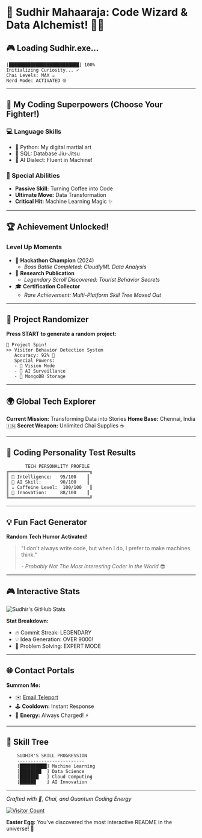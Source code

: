 # 🚀 Sudhir Mahaaraja: Code Wizard & Data Alchemist! 🧙‍♂️

## 🎮 Loading Sudhir.exe... 
```
[██████████████████████████] 100% 
Initializing Curiosity... ✓
Chai Levels: MAX ☕
Nerd Mode: ACTIVATED 🤓
```

---

## 🌈 My Coding Superpowers (Choose Your Fighter!)

### 💻 Language Skills
- 🐍 Python: My digital martial art
- 💽 SQL: Database Jiu-Jitsu
- 🧠 AI Dialect: Fluent in Machine!

### 🤖 Special Abilities
- **Passive Skill:** Turning Coffee into Code
- **Ultimate Move:** Data Transformation
- **Critical Hit:** Machine Learning Magic ✨

---

## 🏆 Achievement Unlocked! 

### Level Up Moments
- 🥇 **Hackathon Champion** (2024)
  - *Boss Battle Completed: CloudlyML Data Analysis*
- 📜 **Research Publication**
  - *Legendary Scroll Discovered: Tourist Behavior Secrets*
- 🎓 **Certification Collector**
  - *Rare Achievement: Multi-Platform Skill Tree Maxed Out*

---

## 🎲 Project Randomizer

**Press START to generate a random project:**
```
🎰 Project Spin! 
>> Visitor Behavior Detection System
   Accuracy: 92% 🎯
   Special Powers: 
   - 👀 Vision Mode
   - 🤖 AI Surveillance
   - 💾 MongoDB Storage
```

---

## 🌍 Global Tech Explorer

**Current Mission:** Transforming Data into Stories
**Home Base:** Chennai, India 🇮🇳
**Secret Weapon:** Unlimited Chai Supplies ☕

---

## 🤪 Coding Personality Test Results

```
       TECH PERSONALITY PROFILE
╔══════════════════════════════╗
║ 🧠 Intelligence:   95/100    ║
║ 🤖 AI Skill:       90/100    ║
║ ☕ Caffeine Level:  100/100   ║
║ 🚀 Innovation:     88/100    ║
╚══════════════════════════════╝
```

---

## 💡 Fun Fact Generator

**Random Tech Humor Activated!**
> "I don't always write code, but when I do, I prefer to make machines think." 
> 
> *- Probably Not The Most Interesting Coder in the World* 😎

---

## 🎮 Interactive Stats

![Sudhir's GitHub Stats](https://github-readme-stats.vercel.app/api?username=sudhirMahaaraja&theme=radical&hide_border=false&include_all_commits=false&count_private=false)

**Stat Breakdown:**
- 🔥 Commit Streak: LEGENDARY
- 💡 Idea Generation: OVER 9000!
- 🧩 Problem Solving: EXPERT MODE

---

## 🌐 Contact Portals

**Summon Me:**
- ✉️ [Email Teleport](mailto:sudhirmahaaraja@gmail.com)
- 🕹️ **Cooldown:** Instant Response
- 🔋 **Energy:** Always Charged! ⚡

---

## 🏅 Skill Tree

```
    SUDHIR'S SKILL PROGRESSION
    -------------------------
    [██████████] Machine Learning
    [████████  ] Data Science
    [███████   ] Cloud Computing
    [██████    ] AI Innovation
```

---

*Crafted with 💖, Chai, and Quantum Coding Energy*

[![Visitor Count](https://visitcount.itsvg.in/api?id=sudhirMahaaraja&icon=9&color=0)](https://visitcount.itsvg.in)

**Easter Egg:** You've discovered the most interactive README in the universe! 🌟
